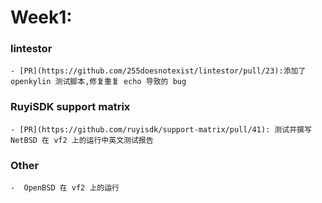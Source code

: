 # Week1:

### lintestor
    - [PR](https://github.com/255doesnotexist/lintestor/pull/23):添加了 openkylin 测试脚本,修复重复 echo 导致的 bug
    
    
### RuyiSDK support matrix
    - [PR](https://github.com/ruyisdk/support-matrix/pull/41): 测试并撰写 NetBSD 在 vf2 上的运行中英文测试报告

### Other
    -  OpenBSD 在 vf2 上的运行
